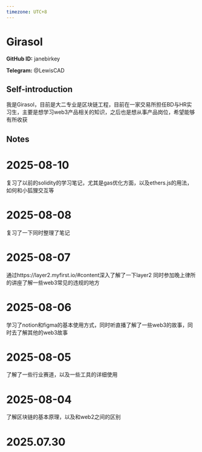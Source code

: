 ```yaml
---
timezone: UTC+8
---
```


# Girasol

**GitHub ID:** janebirkey

**Telegram:** @LewisCAD

## Self-introduction

我是Girasol，目前是大二专业是区块链工程，目前在一家交易所担任BD与HR实习生，主要是想学习web3产品相关的知识，之后也是想从事产品岗位，希望能够有所收获

## Notes

<!-- Content_START -->
# 2025-08-10

复习了以前的solidity的学习笔记，尤其是gas优化方面，以及ethers.js的用法，如何和小狐狸交互等

# 2025-08-08

复习了一下同时整理了笔记

# 2025-08-07

通过https://layer2.myfirst.io/#content深入了解了一下layer2
同时参加晚上律所的讲座了解一些web3常见的违规的地方

# 2025-08-06

学习了notion和figma的基本使用方式，同时听直播了解了一些web3的故事，同时去了解其他的web3故事

# 2025-08-05

了解了一些行业赛道，以及一些工具的详细使用

# 2025-08-04

了解区块链的基本原理，以及和web2之间的区别

# 2025.07.30


<!-- Content_END -->
